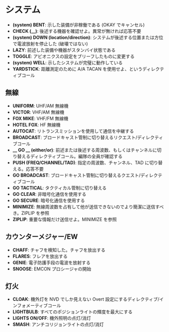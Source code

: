 # システム

- **(system) BENT**: 示した装備が非稼働である (OKAY でキャンセル)
- **CHECK (__)**: 後述する機器を確認せよ。異常が無ければ応答不要
- **(system) DOWN (location/direction)**: システムが後述する位置または方位で電波放射を停止した (破壊ではない)
- **LAZY**: 前述した装備や機器がスタンバイ状態である
- **TOGGLE**: アビオニクスの設定をブリーフしたものに変更する
- **(system) WELL**: 示したシステムが完璧に動作している
- **YARDSTICK**: 距離測定のために A/A TACAN を使用せよ、というディレクティブコール

## 無線

- **UNIFORM**: UHF/AM 無線機
- **VICTOR**: VHF/AM 無線機
- **FOX MIKE**: VHF/FM 無線機
- **HOTEL FOX**: HF 無線機
- **AUTOCAT**: リトランスミッションを使用して通信を中継する
- **BROADCAST**: ブロードキャスト管制に切り替えるリクエスト/ディレクティブコール
- **__ GO __ (either/or)**: 前述または後述する周波数、もしくはチャンネルに切り替えるディレクティブコール。編隊の全員が確認する
- **PUSH (FREQ/CHANNEL/TAD)**: 指定の周波数、チャンネル、TAD に切り替える。応答不要
- **GO BROADCAST**: ブロードキャスト管制に切り替えるクエスト/ディレクティブコール
- **GO TACTICAL**: タクティカル管制に切り替える
- **GO CLEAR**: 非暗号化通信を使用する
- **GO SECURE**: 暗号化通信を使用する
- **MINIMIZE**: 無線周波数を占有して他が送信できないのでより簡潔に送信すべき。ZIPLIP を参照
- **ZIPLIP**: 重要な情報だけ送信せよ。MINIMIZE を参照

## カウンターメジャー/EW

- **CHAFF**: チャフを検知した。チャフを放出する
- **FLARES**: フレアを放出する
- **GENIE**: 電子防護手段の電波を放射する
- **SNOOSE**: EMCON プロシージャの開始

## 灯火

- **CLOAK**: 機外灯を NVD でしか見えない Overt 設定にするディレクティブ/インフォメーティブコール
- **LIGHTBULB**: すべてのポジションライトの輝度を最大にする
- **LIGHTS ON/OFF**: 機外照明の点灯/消灯
- **SMASH**: アンチコリジョンライトの点灯/消灯
